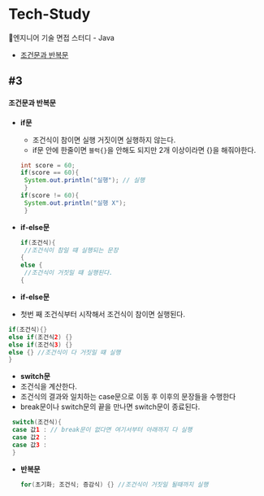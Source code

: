 # Tech-Study
📂엔지니어 기술 면접 스터디 - Java
- [조건문과 반복문](#3)

 ## #3
#### 조건문과 반복문

- **if문**
  - 조건식이 참이면 실행 거짓이면 실행하지 않는다.
  - if문 안에 한줄이면 `블럭{}`을 안해도 되지만 2개 이상이라면 {}을 해줘야한다.
  ```Java
  int score = 60;
  if(score == 60){
   System.out.println("실행"); // 실행
   }
  if(score != 60){
   System.out.println("실행 X");
   }
  ```

- **if-else문**
  ```Java
  if(조건식){
   //조건식이 참일 떄 실행되는 문장
  {
  else {
   //조건식이 거짓일 떄 실행된다.
  {
  ``` 
- **if-else문**
 - 첫번 째 조건식부터 시작해서 조건식이 참이면 실행된다.
  ```Java
  if(조건식){}
  else if(조건식2) {}
  else if(조건식3) {}
  else {} //조건식이 다 거짓일 떄 실행
  }
  ```
 
- **switch문**
 - 조건식을 계산한다.
 - 조건식의 결과와 일치하는 case문으로 이동 후 이후의 문장들을 수행한다
 - break문이나 switch문의 끝을 만나면 switch문이 종료된다.
  ```Java
   switch(조건식){
   case 값1 : // break문이 없다면 여기서부터 아래까지 다 실행
   case 값2 :
   case 값3 :
   }
   ```
- **반복문**
  ```Java
  for(초기화; 조건식; 증감식) {} //조건식이 거짓일 될때까지 실행
  ```
 
